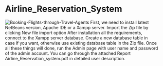 # Airline_Reservation_System
![Booking-Flights-through-Travel-Agents](https://github.com/user-attachments/assets/4f48fe07-d7b5-4d0c-a938-270708d01733)
First, we need to install latest NetBeans version, Apache IDE or a Xampp server.
Import the Zip file by clicking New file import option
After installation all the requirements, connect to the Xampp server database.
Create a new database table in case if you want, otherwise use existing database table in the Zip file.
Once all these things will done, run the Admin page with user name and password of the admin account.
You can go through the attached Report Airline_Reservation_system.pdf in detailed user description.
